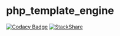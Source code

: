 # php_template_engine
[![Codacy Badge](https://api.codacy.com/project/badge/Grade/6656bdd793e04363a7b48bfe5ea83451)](https://app.codacy.com/app/2Clutch/php_template_engine?utm_source=github.com&utm_medium=referral&utm_content=2Clutch/php_template_engine&utm_campaign=badger)
[![StackShare](https://img.shields.io/badge/tech-stack-0690fa.svg?style=flat)](https://stackshare.io/2Clutch/knowledge-purse)
